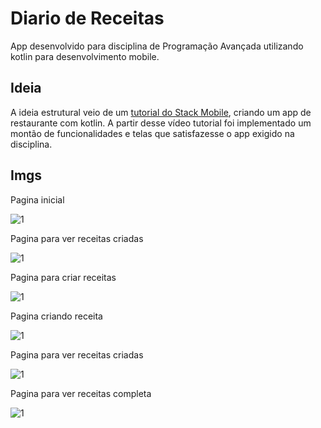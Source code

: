 # Diario de Receitas

App desenvolvido para disciplina de Programação Avançada utilizando kotlin para desenvolvimento mobile.


## Ideia

A ideia estrutural veio de um [tutorial do Stack Mobile](https://www.youtube.com/watch?v=yC13iAYPsoo), criando um app de restaurante com kotlin.
A partir desse vídeo tutorial foi implementado um montão de funcionalidades e telas que satisfazesse o app exigido na disciplina.

## Imgs

Pagina inicial

![1](./assets/img/1.jpeg)


Pagina para ver receitas criadas

![1](./assets/img/2.jpeg)

Pagina para criar receitas

![1](./assets/img/3.jpeg)

Pagina criando receita

![1](./assets/img/4.jpeg)

Pagina para ver receitas criadas

![1](./assets/img/5.jpeg)

Pagina para ver receitas completa

![1](./assets/img/6.jpeg)

